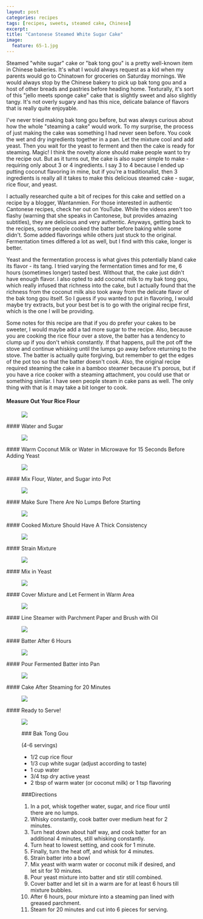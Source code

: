 ```yaml
---
layout: post
categories: recipes
tags: [recipes, sweets, steamed cake, Chinese]
excerpt: 
title: "Cantonese Steamed White Sugar Cake"
image:
  feature: 65-1.jpg
---
```


Steamed "white sugar" cake or "bak tong gou" is a pretty well-known item in Chinese bakeries.  It's what I would always request as a kid when my parents would go to Chinatown for groceries on Saturday mornings.  We would always stop by the Chinese bakery to pick up bak tong gou and a host of other breads and pastries before heading home.  Texturally, it's sort of this "jello meets sponge cake" cake that is slightly sweet and also slightly tangy. It's not overly sugary and has this nice, delicate balance of flavors that is really quite enjoyable.

I've never tried making bak tong gou before, but was always curious about how the whole "steaming a cake" would work.   To my surprise, the process of just making the cake was something I had never seen before.  You cook the wet and dry ingredients together in a pan.  Let the mixture cool and add yeast.  Then you wait for the yeast to ferment and then the cake is ready for steaming.  Magic!   I think the novelty alone should make people want to try the recipe out.  But as it turns out, the cake is also super simple to make - requiring only about 3 or 4 ingredients.  I say 3 to 4 because I ended up putting coconut flavoring in mine, but if you're a traditionalist, then 3 ingredients is really all it takes to make this delicious steamed cake - sugar, rice flour, and yeast.

I actually researched quite a bit of recipes for this cake and settled on a recipe by a blogger, Wantanmien.  For those interested in authentic Cantonese recipes, check her out on YouTube. While the videos aren't too flashy (warning that she speaks in Cantonese, but provides amazing subtitles), they are delicious and very authentic.  Anyways, getting back to the recipes, some people cooked the batter before baking while some didn't.  Some added flavorings while others just stuck to the original.  Fermentation times differed a lot as well, but I find with this cake, longer is better.  

Yeast and the fermentation process is what gives this potentially bland cake its flavor - its tang.  I tried varying the fermentation times and for me, 6 hours (sometimes longer) tasted best.  Without that, the cake just didn't have enough flavor.  I also opted to add coconut milk to my bak tong gou, which really infused that richness into the cake, but I actually found that the richness from the coconut milk also took away from the delicate flavor of the bak tong gou itself.  So I guess if you wanted to put in flavoring, I would maybe try extracts, but your best bet is to go with the original recipe first, which is the one I will be providing.  

Some notes for this recipe are that if you do prefer your cakes to be sweeter, I would maybe add a tad more sugar to the recipe.  Also, because you are cooking the rice flour over a stove, the batter has a tendency to clump up if you don't whisk constantly.  If that happens, pull the pot off the stove and continue whisking until the lumps go away before returning to the stove.  The batter is actually quite forgiving, but remember to get the edges of the pot too so that the batter doesn't cook.  Also, the original recipe required steaming the cake in a bamboo steamer because it's porous, but if you have a rice cooker with a steaming attachment, you could use that or something similar.  I have seen people steam in cake pans as well.  The only thing with that is it may take a bit longer to cook.

#### Measure Out Your Rice Flour
<figure> <img src='/images/65-2.jpg'> </figure>
#### Water and Sugar
<figure> <img src='/images/65-3.jpg'> </figure>
#### Warm Coconut Milk or Water in Microwave for 15 Seconds Before Adding Yeast
<figure> <img src='/images/65-4.jpg'> </figure>
#### Mix Flour, Water, and Sugar into Pot
<figure> <img src='/images/65-5.jpg'> </figure>
#### Make Sure There Are No Lumps Before Starting
<figure> <img src='/images/65-6.jpg'> </figure>
#### Cooked Mixture Should Have A Thick Consistency
<figure> <img src='/images/65-7.jpg'> </figure>
#### Strain Mixture
<figure> <img src='/images/65-8.jpg'> </figure>
#### Mix in Yeast
<figure> <img src='/images/65-9.jpg'> </figure>
#### Cover Mixture and Let Ferment in Warm Area
<figure> <img src='/images/65-10.jpg'> </figure>
#### Line Steamer with Parchment Paper and Brush with Oil
<figure> <img src='/images/65-11.jpg'> </figure>
#### Batter After 6 Hours
<figure> <img src='/images/65-12.jpg'> </figure>
#### Pour Fermented Batter into Pan
<figure> <img src='/images/65-13.jpg'> </figure>
#### Cake After Steaming for 20 Minutes
<figure> <img src='/images/65-14.jpg'> </figure>
#### Ready to Serve!
<figure> <img src='/images/65-15.jpg'> </figure>


<figure class="ingredients" markdown="1">
### Bak Tong Gou

(4-6 servings)

- 1/2 cup rice flour
- 1/3 cup white sugar (adjust according to taste)
- 1 cup water
- 3/4 tsp dry active yeast
- 2 tbsp of warm water (or coconut milk) or 1 tsp flavoring 

</figure>
<figure class="directions" markdown="1">

###Directions

1. In a pot, whisk together water, sugar, and rice flour until there are no lumps. 
2. Whisky constantly, cook batter over medium heat for 2 minutes.  
3. Turn heat down about half way, and cook batter for an additional 4 minutes, still whisking constantly.
4. Turn heat to lowest setting, and cook for 1 minute.
5. Finally, turn the heat off, and whisk for 4 minutes.
6. Strain batter into a bowl
7. Mix yeast with warm water or coconut milk if desired, and let sit for 10 minutes.
8. Pour yeast mixture into batter and stir still combined.
9. Cover batter and let sit in a warm are for at least 6 hours till mixture bubbles.
10. After 6 hours, pour mixture into a steaming pan lined with greased parchment.
11. Steam for 20 minutes and cut into 6 pieces for serving.

</figure>